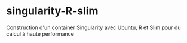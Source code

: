 # singularity-R-slim

Construction d'un container Singularity avec Ubuntu, R et Slim pour du calcul à haute performance